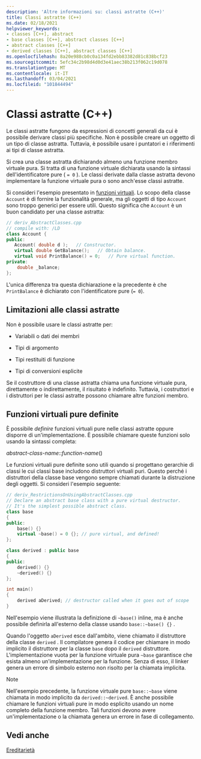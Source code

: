 ```yaml
---
description: 'Altre informazioni su: classi astratte (C++)'
title: Classi astratte (C++)
ms.date: 02/18/2021
helpviewer_keywords:
- classes [C++], abstract
- base classes [C++], abstract classes [C++]
- abstract classes [C++]
- derived classes [C++], abstract classes [C++]
ms.openlocfilehash: 8a20e988cb0c0a134fd2ebb83382d81c838bcf23
ms.sourcegitcommit: 5efc34c2b98d4d0d3e41aec38b213f062c19d078
ms.translationtype: MT
ms.contentlocale: it-IT
ms.lasthandoff: 03/04/2021
ms.locfileid: "101844494"
---
```

# <a name="abstract-classes-c"></a>Classi astratte (C++)

Le classi astratte fungono da espressioni di concetti generali da cui è possibile derivare classi più specifiche. Non è possibile creare un oggetto di un tipo di classe astratta. Tuttavia, è possibile usare i puntatori e i riferimenti ai tipi di classe astratta.

Si crea una classe astratta dichiarando almeno una funzione membro virtuale pura. Si tratta di una funzione virtuale dichiarata usando la sintassi dell'identificatore pure ( `= 0` ). Le classi derivate dalla classe astratta devono implementare la funzione virtuale pura o sono anch'esse classi astratte.

Si consideri l'esempio presentato in [funzioni virtuali](../cpp/virtual-functions.md). Lo scopo della classe `Account` è di fornire la funzionalità generale, ma gli oggetti di tipo `Account` sono troppo generici per essere utili. Questo significa che `Account` è un buon candidato per una classe astratta:

```cpp
// deriv_AbstractClasses.cpp
// compile with: /LD
class Account {
public:
   Account( double d );   // Constructor.
   virtual double GetBalance();   // Obtain balance.
   virtual void PrintBalance() = 0;   // Pure virtual function.
private:
    double _balance;
};
```

L'unica differenza tra questa dichiarazione e la precedente è che `PrintBalance` è dichiarato con l'identificatore pure (`= 0`).

## <a name="restrictions-on-abstract-classes"></a>Limitazioni alle classi astratte

Non è possibile usare le classi astratte per:

- Variabili o dati dei membri

- Tipi di argomento

- Tipi restituiti di funzione

- Tipi di conversioni esplicite

Se il costruttore di una classe astratta chiama una funzione virtuale pura, direttamente o indirettamente, il risultato è indefinito. Tuttavia, i costruttori e i distruttori per le classi astratte possono chiamare altre funzioni membro.

## <a name="defined-pure-virtual-functions"></a>Funzioni virtuali pure definite

È possibile *definire* funzioni virtuali pure nelle classi astratte oppure disporre di un'implementazione. È possibile chiamare queste funzioni solo usando la sintassi completa:

*abstract-class-name*::*function-name*()

Le funzioni virtuali pure definite sono utili quando si progettano gerarchie di classi le cui classi base includono distruttori virtuali puri. Questo perché i distruttori della classe base vengono sempre chiamati durante la distruzione degli oggetti. Si consideri l'esempio seguente:

```cpp
// deriv_RestrictionsOnUsingAbstractClasses.cpp
// Declare an abstract base class with a pure virtual destructor.
// It's the simplest possible abstract class.
class base
{
public:
    base() {}
    virtual ~base() = 0 {}; // pure virtual, and defined!
};

class derived : public base
{
public:
    derived() {}
    ~derived() {}
};

int main()
{
    derived aDerived; // destructor called when it goes out of scope
}
```

Nell'esempio viene illustrata la definizione di `~base()` inline, ma è anche possibile definirla all'esterno della classe usando `base::~base() {}` .

Quando l'oggetto `aDerived` esce dall'ambito, viene chiamato il distruttore della classe `derived` . Il compilatore genera il codice per chiamare in modo implicito il distruttore per la classe `base` dopo il `derived` distruttore. L'implementazione vuota per la funzione virtuale pura `~base` garantisce che esista almeno un'implementazione per la funzione. Senza di esso, il linker genera un errore di simbolo esterno non risolto per la chiamata implicita.

> [!NOTE]
> Nell'esempio precedente, la funzione virtuale pure `base::~base` viene chiamata in modo implicito da `derived::~derived`. È anche possibile chiamare le funzioni virtuali pure in modo esplicito usando un nome completo della funzione membro. Tali funzioni devono avere un'implementazione o la chiamata genera un errore in fase di collegamento.

## <a name="see-also"></a>Vedi anche

[Ereditarietà](../cpp/inheritance-cpp.md)
